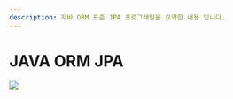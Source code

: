 ```yaml
---
description: 자바 ORM 표준 JPA 프로그래밍을 요약한 내용 입니다.
---
```


# JAVA ORM JPA

![](../../.gitbook/assets/f45ff68a1.jpg)

